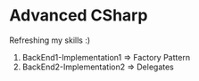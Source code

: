 # Advanced CSharp

Refreshing my skills :)

1. BackEnd1-Implementation1 => Factory Pattern
2. BackEnd2-Implementation2 => Delegates
